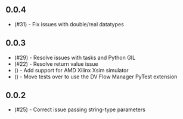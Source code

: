 ## 0.0.4
- (#31) - Fix issues with double/real datatypes

## 0.0.3
- (#29) - Resolve issues with tasks and Python GIL
- (#22) - Resolve return value issue
- () - Add support for AMD Xilinx Xsim simulator
- () - Move tests over to use the DV Flow Manager PyTest extension

## 0.0.2
- (#25) - Correct issue passing string-type parameters



